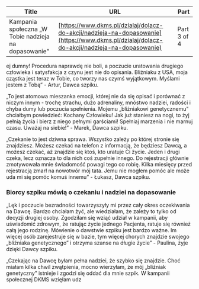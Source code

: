 | **Title**       | **URL**           | **Part**              |
|-----------------|-------------------|-----------------------|
| Kampania społeczna „W Tobie nadzieja na dopasowanie"         | [https://www.dkms.pl/dzialaj/dolacz-do-akcji/nadzieja-na-dopasowanie](https://www.dkms.pl/dzialaj/dolacz-do-akcji/nadzieja-na-dopasowanie)    | Part 3 of 4          |

ej dumny! Procedura naprawdę nie boli, a poczucie uratowania drugiego człowieka i satysfakcja z czynu jest nie do opisania. Bliźniaku z USA, moja cząstka jest teraz w Tobie, co tworzy nas czymś wyjątkowym. Myślami jestem z Tobą” \- Artur, Dawca szpiku.


  




„To jest atomowa mieszanka emocji, której nie da się opisać i porównać z niczym innym \- trochę strachu, dużo adrenaliny, mnóstwo nadziei, radości i chyba dumy lub poczucia spełnienia. Mojemu „bliźniakowi genetycznemu" chciałbym powiedzieć: Kochany Człowieku! Jak już staniesz na nogi, to żyj pełnią życia i bierz z niego pełnymi garściami! Spełniaj marzenia i nie marnuj czasu. Uważaj na siebie!” \- Marek, Dawca szpiku.


  




„Czekanie to jest dziwna sprawa. Wszystko zależy po której stronie się znajdziesz. Możesz czekać na telefon z informacją, że będziesz Dawcą, a możesz czekać, aż znajdzie się ktoś, kto uratuje Ci życie. Jeden i drugi czeka, lecz oznacza to dla nich coś zupełnie innego. Do rejestracji głównie zmotywowała mnie świadomość powagi tego co robię. Kilka miesięcy przed rejestracją zmarł na nowotwór mój tata. Jemu nie mogłem pomóc ale może uda mi się pomóc komuś innemu” \- Łukasz, Dawca szpiku.


### Biorcy szpiku mówią o czekaniu i nadziei na dopasowanie



„Lęk i poczucie bezradności towarzyszyły mi przez cały okres oczekiwania na Dawcę. Bardzo chciałam żyć, ale wiedziałam, że zależy to tylko od decyzji drugiej osoby. Zgodziłam się wziąć udział w kampanii, aby uświadomić zdrowym, że ratując życie jednego Pacjenta, ratuje się również całą jego rodzinę. Mówienie o dawstwie szpiku jest bardzo ważne. Im więcej osób zarejestruje się w bazie, tym więcej chorych znajdzie swojego „bliźniaka genetycznego” i otrzyma szanse na długie życie” \- Paulina, żyje dzięki Dawcy szpiku.



„Czekając na Dawcę byłam pełna nadziei, że szybko się znajdzie. Choć miałam kilka chwil zwątpienia, mocno wierzyłam, że mój „bliźniak genetyczny” istnieje i zgodzi się oddać dla mnie szpik. W kampanii społecznej DKMS wzięłam udz